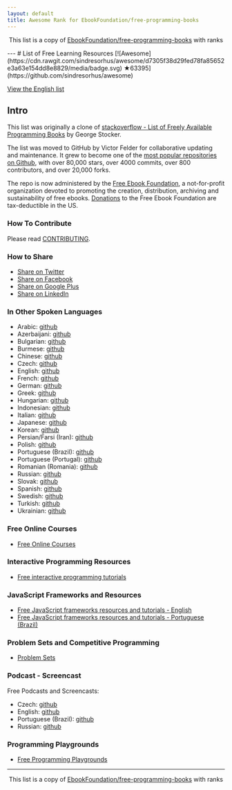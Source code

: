 ```yaml
---
layout: default
title: Awesome Rank for EbookFoundation/free-programming-books
---
```


<p align="center">
	This list is a copy of <a href="https://github.com/EbookFoundation/free-programming-books">EbookFoundation/free-programming-books</a> with ranks
</p>
---
# List of Free Learning Resources [![Awesome](https://cdn.rawgit.com/sindresorhus/awesome/d7305f38d29fed78fa85652e3a63e154dd8e8829/media/badge.svg) ★63395](https://github.com/sindresorhus/awesome)

[View the English list](https://github.com/EbookFoundation/free-programming-books/blob/master//free-programming-books.md)

## Intro
This list was originally a clone of [stackoverflow - List of Freely Available Programming Books](http://web.archive.org/web/20130824154208/http://stackoverflow.com/a/392926) by George Stocker. 

The list was moved to GitHub by Victor Felder for collaborative updating and maintenance. It grew to become one of the [most popular repositories on Github](https://octoverse.github.com/), with over 80,000 stars, over 4000 commits, over 800 contributors, and over 20,000 forks.

The repo is now administered by the [Free Ebook Foundation](https://ebookfoundation.org), a not-for-profit organization devoted to promoting the creation, distribution, archiving and sustainability of free ebooks. [Donations](https://ebookfoundation.org/contributions.html) to the Free Ebook Foundation are tax-deductible in the US.

### How To Contribute

Please read [CONTRIBUTING](https://github.com/EbookFoundation/free-programming-books/blob/master//CONTRIBUTING.md).

### How to Share
+ [Share on Twitter](http://twitter.com/home?status=https://github.com/EbookFoundation/free-programming-books%0AFree%20Programming%20Books)
+ [Share on Facebook](http://www.facebook.com/sharer/sharer.php?s=100&p[url]=https://github.com/EbookFoundation/free-programming-books&p[images][0]=&p[title]=Free%20Programming%20Books&p[summary]=)
+ [Share on Google Plus](https://plus.google.com/share?url=https://github.com/EbookFoundation/free-programming-books)
+ [Share on LinkedIn](http://www.linkedin.com/shareArticle?mini=true&url=https://github.com/EbookFoundation/free-programming-books&title=Free%20Programming%20Books&summary=&source=)


### In Other Spoken Languages
+ Arabic: [github](https://github.com/EbookFoundation/free-programming-books/blob/master//free-programming-books-ar.md)
+ Azerbaijani: [github](https://github.com/EbookFoundation/free-programming-books/blob/master//free-programming-books-az.md)
+ Bulgarian: [github](https://github.com/EbookFoundation/free-programming-books/blob/master//free-programming-books-bg.md)
+ Burmese: [github](https://github.com/EbookFoundation/free-programming-books/blob/master//free-programming-books-mm.md)
+ Chinese: [github](https://github.com/EbookFoundation/free-programming-books/blob/master//free-programming-books-zh.md)
+ Czech: [github](https://github.com/EbookFoundation/free-programming-books/blob/master//free-programming-books-cs.md)
+ English: [github](https://github.com/EbookFoundation/free-programming-books/blob/master//free-programming-books.md)
+ French: [github](https://github.com/EbookFoundation/free-programming-books/blob/master//free-programming-books-fr.md)
+ German: [github](https://github.com/EbookFoundation/free-programming-books/blob/master//free-programming-books-de.md)
+ Greek: [github](https://github.com/EbookFoundation/free-programming-books/blob/master//free-programming-books-gr.md)
+ Hungarian: [github](https://github.com/EbookFoundation/free-programming-books/blob/master//free-programming-books-hu.md)
+ Indonesian: [github](https://github.com/EbookFoundation/free-programming-books/blob/master//free-programming-books-id.md)
+ Italian: [github](https://github.com/EbookFoundation/free-programming-books/blob/master//free-programming-books-it.md)
+ Japanese: [github](https://github.com/EbookFoundation/free-programming-books/blob/master//free-programming-books-ja.md)
+ Korean: [github](https://github.com/EbookFoundation/free-programming-books/blob/master//free-programming-books-ko.md)
+ Persian/Farsi (Iran): [github](https://github.com/EbookFoundation/free-programming-books/blob/master//free-programming-books-fa_IR.md)
+ Polish: [github](https://github.com/EbookFoundation/free-programming-books/blob/master//free-programming-books-pl.md)
+ Portuguese (Brazil): [github](https://github.com/EbookFoundation/free-programming-books/blob/master//free-programming-books-pt_BR.md)
+ Portuguese (Portugal): [github](https://github.com/EbookFoundation/free-programming-books/blob/master//free-programming-books-pt_PT.md)
+ Romanian (Romania): [github](https://github.com/EbookFoundation/free-programming-books/blob/master//free-programming-books-ro.md)
+ Russian: [github](https://github.com/EbookFoundation/free-programming-books/blob/master//free-programming-books-ru.md)
+ Slovak: [github](https://github.com/EbookFoundation/free-programming-books/blob/master//free-programming-books-sk.md)
+ Spanish: [github](https://github.com/EbookFoundation/free-programming-books/blob/master//free-programming-books-es.md)
+ Swedish: [github](https://github.com/EbookFoundation/free-programming-books/blob/master//free-programming-books-se.md)
+ Turkish: [github](https://github.com/EbookFoundation/free-programming-books/blob/master//free-programming-books-tr.md)
+ Ukrainian: [github](https://github.com/EbookFoundation/free-programming-books/blob/master//free-programming-books-ua.md)


### Free Online Courses
+ [Free Online Courses](https://github.com/EbookFoundation/free-programming-books/blob/master//free-courses-en.md)


### Interactive Programming Resources
+ [Free interactive programming tutorials](https://github.com/EbookFoundation/free-programming-books/blob/master//free-programming-interactive-tutorials-en.md)


### JavaScript Frameworks and Resources
+ [Free JavaScript frameworks resources and tutorials - English](https://github.com/EbookFoundation/free-programming-books/blob/master//javascript-frameworks-resources.md)
+ [Free JavaScript frameworks resources and tutorials - Portuguese (Brazil)](https://github.com/EbookFoundation/free-programming-books/blob/master//javascript-frameworks-resources-pt_BR.md)


### Problem Sets and Competitive Programming
+ [Problem Sets](https://github.com/EbookFoundation/free-programming-books/blob/master//problem-sets-competitive-programming.md)


### Podcast - Screencast
Free Podcasts and Screencasts:

+ Czech: [github](https://github.com/EbookFoundation/free-programming-books/blob/master//free-podcasts-screencasts-cs.md)
+ English: [github](https://github.com/EbookFoundation/free-programming-books/blob/master//free-podcasts-screencasts-en.md)
+ Portuguese (Brazil): [github](https://github.com/EbookFoundation/free-programming-books/blob/master//free-podcasts-screencasts-pt_BR.md)
+ Russian: [github](https://github.com/EbookFoundation/free-programming-books/blob/master//free-podcasts-screencasts-ru.md)


### Programming Playgrounds
+ [Free Programming Playgrounds](https://github.com/EbookFoundation/free-programming-books/blob/master//free-programming-playgrounds.md)
---
<p align="center">
	This list is a copy of <a href="https://github.com/EbookFoundation/free-programming-books">EbookFoundation/free-programming-books</a> with ranks
</p>

